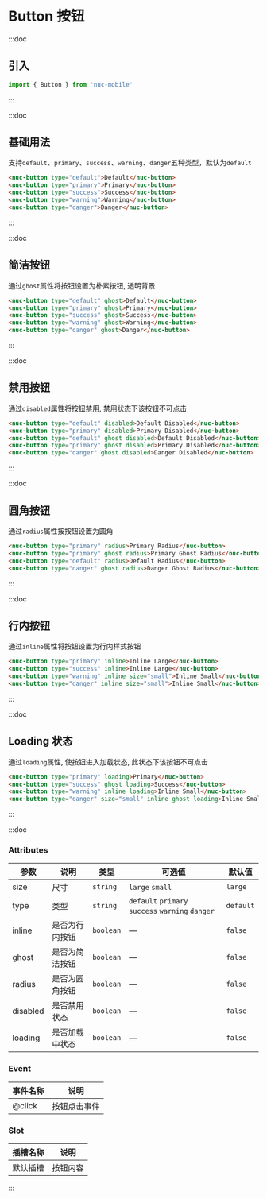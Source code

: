 # Button 按钮

:::doc
## 引入
```javascript
import { Button } from 'nuc-mobile'
```
:::

:::doc
## 基础用法
支持`default`、`primary`、`success`、`warning`、`danger`五种类型，默认为`default`
```html
<nuc-button type="default">Default</nuc-button>
<nuc-button type="primary">Primary</nuc-button>
<nuc-button type="success">Success</nuc-button>
<nuc-button type="warning">Warning</nuc-button>
<nuc-button type="danger">Danger</nuc-button>
```
:::

:::doc
## 简洁按钮
通过`ghost`属性将按钮设置为朴素按钮, 透明背景
```html
<nuc-button type="default" ghost>Default</nuc-button>
<nuc-button type="primary" ghost>Primary</nuc-button>
<nuc-button type="success" ghost>Success</nuc-button>
<nuc-button type="warning" ghost>Warning</nuc-button>
<nuc-button type="danger" ghost>Danger</nuc-button>
```
:::

:::doc
## 禁用按钮
通过`disabled`属性将按钮禁用, 禁用状态下该按钮不可点击
```html
<nuc-button type="default" disabled>Default Disabled</nuc-button>
<nuc-button type="primary" disabled>Primary Disabled</nuc-button>
<nuc-button type="default" ghost disabled>Default Disabled</nuc-button>
<nuc-button type="primary" ghost disabled>Primary Disabled</nuc-button>
<nuc-button type="danger" ghost disabled>Danger Disabled</nuc-button>
```
:::

:::doc
## 圆角按钮
通过`radius`属性按按钮设置为圆角
```html
<nuc-button type="primary" radius>Primary Radius</nuc-button>
<nuc-button type="primary" ghost radius>Primary Ghost Radius</nuc-button>
<nuc-button type="default" radius>Default Radius</nuc-button>
<nuc-button type="danger" ghost radius>Danger Ghost Radius</nuc-button>
```
:::

:::doc
## 行内按钮
通过`inline`属性将按钮设置为行内样式按钮
```html
<nuc-button type="primary" inline>Inline Large</nuc-button>
<nuc-button type="success" inline>Inline Large</nuc-button>
<nuc-button type="warning" inline size="small">Inline Small</nuc-button>
<nuc-button type="danger" inline size="small">Inline Small</nuc-button>
```
:::

:::doc
## Loading 状态
通过`loading`属性, 使按钮进入加载状态, 此状态下该按钮不可点击
```html
<nuc-button type="primary" loading>Primary</nuc-button>
<nuc-button type="success" ghost loading>Success</nuc-button>
<nuc-button type="warning" inline loading>Inline Small</nuc-button>
<nuc-button type="danger" size="small" inline ghost loading>Inline Small</nuc-button>
```
:::

:::doc
### Attributes
| 参数      | 说明    | 类型      | 可选值       | 默认值   |
|---------- |-------- |---------- |-------------  |-------- |
| size     | 尺寸   | `string`  |   `large` `small`            |    `large`     |
| type     | 类型   | `string`    |   `default` `primary` `success` `warning` `danger` |     `default`    |
| inline  | 是否为行内按钮    | `boolean`   | —   | `false`   |
| ghost  | 是否为简洁按钮    | `boolean`   | —   | `false`   |
| radius  | 是否为圆角按钮    | `boolean`   | —   | `false`   |
| disabled  | 是否禁用状态    | `boolean`   | —   | `false`   |
| loading  | 是否加载中状态    | `boolean`   | —   | `false`   |

### Event
| 事件名称 | 说明 |
| ------- | ---- |
| @click  | 按钮点击事件 |

### Slot
| 插槽名称 | 说明 |
| ------- | ---- |
| 默认插槽 | 按钮内容 |
:::
